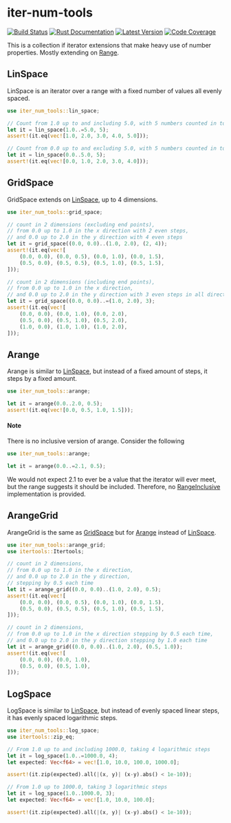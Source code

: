 # iter-num-tools

[![Build Status](https://img.shields.io/github/workflow/status/conradludgate/iter-num-tools/coverage/main?style=flat-square)][actions]
[![Rust Documentation](https://img.shields.io/crates/v/iter-num-tools?color=blue&label=docs&style=flat-square)][docs.rs]
[![Latest Version](https://img.shields.io/crates/d/iter-num-tools?style=flat-square)][crates.io]
[![Code Coverage](https://img.shields.io/codecov/c/gh/conradludgate/iter-num-tools?style=flat-square)][codecov]

[actions]: https://github.com/conradludgate/iter-num-tools/actions?query=branch%3Amain
[crates.io]: https://crates.io/crates/iter_num_tools
[docs.rs]: https://docs.rs/iter_num_tools
[codecov]: https://codecov.io/gh/conradludgate/iter-num-tools

This is a collection if iterator extensions that make heavy use of number properties. Mostly extending on [Range](std::ops::Range).

## LinSpace

LinSpace is an iterator over a range with a fixed number of values all evenly spaced.

```rust
use iter_num_tools::lin_space;

// Count from 1.0 up to and including 5.0, with 5 numbers counted in total
let it = lin_space(1.0..=5.0, 5);
assert!(it.eq(vec![1.0, 2.0, 3.0, 4.0, 5.0]));

// Count from 0.0 up to and excluding 5.0, with 5 numbers counted in total
let it = lin_space(0.0..5.0, 5);
assert!(it.eq(vec![0.0, 1.0, 2.0, 3.0, 4.0]));
```

## GridSpace

GridSpace extends on [LinSpace](#linspace), up to 4 dimensions.

```rust
use iter_num_tools::grid_space;

// count in 2 dimensions (excluding end points),
// from 0.0 up to 1.0 in the x direction with 2 even steps,
// and 0.0 up to 2.0 in the y direction with 4 even steps
let it = grid_space((0.0, 0.0)..(1.0, 2.0), (2, 4));
assert!(it.eq(vec![
    (0.0, 0.0), (0.0, 0.5), (0.0, 1.0), (0.0, 1.5),
    (0.5, 0.0), (0.5, 0.5), (0.5, 1.0), (0.5, 1.5),
]));

// count in 2 dimensions (including end points),
// from 0.0 up to 1.0 in the x direction,
// and 0.0 up to 2.0 in the y direction with 3 even steps in all directions
let it = grid_space((0.0, 0.0)..=(1.0, 2.0), 3);
assert!(it.eq(vec![
    (0.0, 0.0), (0.0, 1.0), (0.0, 2.0),
    (0.5, 0.0), (0.5, 1.0), (0.5, 2.0),
    (1.0, 0.0), (1.0, 1.0), (1.0, 2.0),
]));
```

## Arange

Arange is similar to [LinSpace](#linspace), but instead of a fixed amount of steps, it steps by a fixed amount.

```rust
use iter_num_tools::arange;

let it = arange(0.0..2.0, 0.5);
assert!(it.eq(vec![0.0, 0.5, 1.0, 1.5]));
```

#### Note

There is no inclusive version of arange. Consider the following

```rust
use iter_num_tools::arange;

let it = arange(0.0..=2.1, 0.5);
```

We would not expect 2.1 to ever be a value that the iterator will ever meet, but the range suggests it should be included. Therefore, no [RangeInclusive](std::ops::RangeInclusive) implementation is provided.

## ArangeGrid

ArangeGrid is the same as [GridSpace](#gridspace) but for [Arange](#arange) instead of [LinSpace](#linspace).

```rust
use iter_num_tools::arange_grid;
use itertools::Itertools;

// count in 2 dimensions,
// from 0.0 up to 1.0 in the x direction,
// and 0.0 up to 2.0 in the y direction,
// stepping by 0.5 each time
let it = arange_grid((0.0, 0.0)..(1.0, 2.0), 0.5);
assert!(it.eq(vec![
    (0.0, 0.0), (0.0, 0.5), (0.0, 1.0), (0.0, 1.5),
    (0.5, 0.0), (0.5, 0.5), (0.5, 1.0), (0.5, 1.5),
]));

// count in 2 dimensions,
// from 0.0 up to 1.0 in the x direction stepping by 0.5 each time,
// and 0.0 up to 2.0 in the y direction stepping by 1.0 each time
let it = arange_grid((0.0, 0.0)..(1.0, 2.0), (0.5, 1.0));
assert!(it.eq(vec![
    (0.0, 0.0), (0.0, 1.0),
    (0.5, 0.0), (0.5, 1.0),
]));
```

## LogSpace

LogSpace is similar to [LinSpace](#linspace), but instead of evenly spaced linear steps, it has evenly spaced logarithmic steps.

```rust
use iter_num_tools::log_space;
use itertools::zip_eq;

// From 1.0 up to and including 1000.0, taking 4 logarithmic steps
let it = log_space(1.0..=1000.0, 4);
let expected: Vec<f64> = vec![1.0, 10.0, 100.0, 1000.0];

assert!(it.zip(expected).all(|(x, y)| (x-y).abs() < 1e-10));

// From 1.0 up to 1000.0, taking 3 logarithmic steps
let it = log_space(1.0..1000.0, 3);
let expected: Vec<f64> = vec![1.0, 10.0, 100.0];

assert!(it.zip(expected).all(|(x, y)| (x-y).abs() < 1e-10));
```
